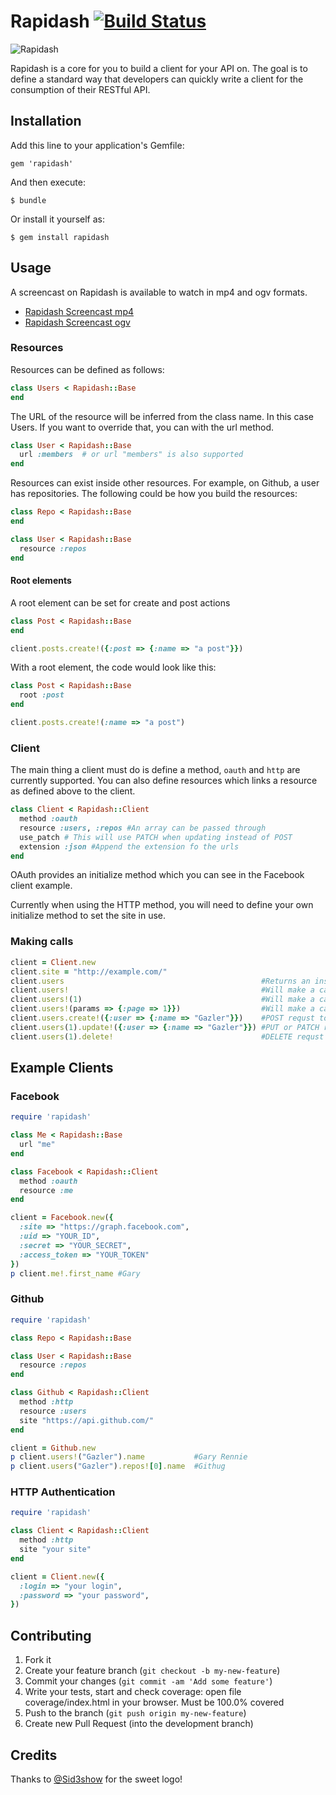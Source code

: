 # Rapidash [![Build Status](https://travis-ci.org/Gazler/rapidash.png?branch=master)](https://travis-ci.org/Gazler/rapidash)

![Rapidash](http://rapidashgem.com/images/rapidash.png)

Rapidash is a core for you to build a client for your API on.  The goal is to define a standard way that developers can quickly write a client for the consumption of their RESTful API.

## Installation

Add this line to your application's Gemfile:

    gem 'rapidash'

And then execute:

    $ bundle

Or install it yourself as:

    $ gem install rapidash

## Usage

A screencast on Rapidash is available to watch in mp4 and ogv formats.

 * [Rapidash Screencast mp4](http://screencasts.gazler.com/rapidash.mp4)
 * [Rapidash Screencast ogv](http://screencasts.gazler.com/rapidash.ogv)

### Resources

Resources can be defined as follows:

```ruby
class Users < Rapidash::Base
end
```

The URL of the resource will be inferred from the class name.  In this case Users.  If you want to override that, you can with the url method.

```ruby
class User < Rapidash::Base
  url :members  # or url "members" is also supported
end
```

Resources can exist inside other resources.  For example, on Github, a user has repositories.  The following could be how you build the resources:

```ruby
class Repo < Rapidash::Base
end

class User < Rapidash::Base
  resource :repos
end
```

#### Root elements

A root element can be set for create and post actions

```ruby
class Post < Rapidash::Base
end

client.posts.create!({:post => {:name => "a post"}})
```

With a root element, the code would look like this:

```ruby
class Post < Rapidash::Base
  root :post
end

client.posts.create!(:name => "a post")
```

### Client

The main thing a client must do is define a method, `oauth` and `http` are currently supported.  You can also define resources which links a resource as defined above to the client.

```ruby
class Client < Rapidash::Client
  method :oauth
  resource :users, :repos #An array can be passed through
  use_patch # This will use PATCH when updating instead of POST
  extension :json #Append the extension fo the urls
end
```



OAuth provides an initialize method which you can see in the Facebook client example.

Currently when using the HTTP method, you will need to define your own initialize method to set the site in use.

### Making calls

```ruby
client = Client.new
client.site = "http://example.com/"
client.users                                            #Returns an instance of Users
client.users!                                           #Will make a call to "http://example.com/users.json
client.users!(1)                                        #Will make a call to http://example.com/users/1.json
client.users!(params => {:page => 1}})                  #Will make a call to http://example.com/users.json?page=1
client.users.create!({:user => {:name => "Gazler"}})    #POST requst to /users.json
client.users(1).update!({:user => {:name => "Gazler"}}) #PUT or PATCH requst to /users.json
client.users(1).delete!                                 #DELETE requst to /users.json
```

## Example Clients

### Facebook

```ruby
require 'rapidash'

class Me < Rapidash::Base
  url "me"
end

class Facebook < Rapidash::Client
  method :oauth
  resource :me
end

client = Facebook.new({
  :site => "https://graph.facebook.com",
  :uid => "YOUR_ID",
  :secret => "YOUR_SECRET",
  :access_token => "YOUR_TOKEN"
})
p client.me!.first_name #Gary
```

### Github

```ruby
require 'rapidash'

class Repo < Rapidash::Base

class User < Rapidash::Base
  resource :repos
end

class Github < Rapidash::Client
  method :http
  resource :users
  site "https://api.github.com/"
end

client = Github.new
p client.users!("Gazler").name           #Gary Rennie
p client.users("Gazler").repos![0].name  #Githug
```

### HTTP Authentication

```ruby
require 'rapidash'

class Client < Rapidash::Client
  method :http
  site "your site"
end

client = Client.new({
  :login => "your login",
  :password => "your password",
})
```

## Contributing

1. Fork it
2. Create your feature branch (`git checkout -b my-new-feature`)
3. Commit your changes (`git commit -am 'Add some feature'`)
4. Write your tests, start and check coverage: open file coverage/index.html in your browser. Must be 100.0% covered
5. Push to the branch (`git push origin my-new-feature`)
6. Create new Pull Request (into the development branch)

## Credits

Thanks to [@Sid3show](https://github.com/Sid3show) for the sweet logo!
